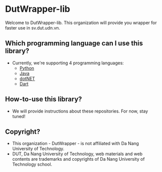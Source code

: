 # DutWrapper-lib

Welcome to DutWrapper-lib. This organization will provide you wrapper for faster use in sv.dut.udn.vn.

## Which programming language can I use this library?
- Currently, we're supporting 4 programming languages:
  - [Python](https://github.com/dutwrapper-lib/python)
  - [Java](https://github.com/dutwrapper-lib/java)
  - [dotNET](https://github.com/dutwrapper-lib/dotnet)
  - [Dart](https://github.com/dutwrapper-lib/dart)

## How-to-use this library?
- We will provide instructions about these repositories. For now, stay tuned!

## Copyright?
- This organization - DutWrapper - is not affiliated with Da Nang University of Technology. 
- DUT, Da Nang University of Technology, web materials and web contents are trademarks and copyrights of Da Nang University of Technology school.
